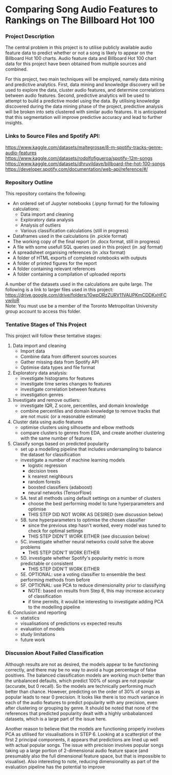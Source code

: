 # Comparing Song Audio Features to Rankings on The Billboard Hot 100

### Project Description

The central problem in this project is to utilise publicly available audio feature data to predict whether or not a song is likely to appear on the Billboard Hot 100 charts. Audio feature data and Billboard Hot 100 chart data for this project have been obtained from multiple sources and combined.

For this project, two main techniques will be employed, namely data mining and predictive analytics. First, data mining and knowledge discovery will be used to explore the data, cluster audio features, and determine correlations between audio features. Second, predictive analytics will be used to attempt to build a predictive model using the data. By utilising knowledge discovered during the data mining phase of the project, predictive analysis will be broken into sets clustered with similar audio features. It is anticipated that this segmentation will improve predictive accuracy and lead to further insights.

### Links to Source Files and Spotify API:
https://www.kaggle.com/datasets/maltegrosse/8-m-spotify-tracks-genre-audio-features  
https://www.kaggle.com/datasets/rodolfofigueroa/spotify-12m-songs  
https://www.kaggle.com/datasets/dhruvildave/billboard-the-hot-100-songs  
https://developer.spotify.com/documentation/web-api/reference/#/  

### Repository Outline

This repository contains the following:
* An ordered set of Jupyter notebooks (.ipynp format) for the following calculations:
  * Data import and cleaning
  * Exploratory data analysis
  * Analysis of outliers
  * Various classification calculations (still in progress)
* Dataframes used in the calculations (in .pickle format)
* The working copy of the final report (in .docx format, still in progress)
* A file with some usefull SQL queries used in this project (in .sql format)
* A spreadsheet organising references (in .xlsx format)
* A folder of HTML exports of completed notebooks with outputs
* A folder of printed figures for the report
* A folder containing relevant references
* A folder containing a compilation of uploaded reports

A number of the datasets used in the calculations are quite large. The following is a link to larger files used in this project:  
https://drive.google.com/drive/folders/10wpORzZURV11VAUPKmCDDKxHFCvwjloR  
Note: You must use be a member of the Toronto Metropolitan University group account to access this folder.

### Tentative Stages of This Project

This project will follow these tentative stages:
1. Data import and cleaning
    * Import data
    * Combine data from different sources sources
    * Gather missing data from Spotify API
    * Optimise data types and file format
2. Exploratory data analysis:
    * investigate histograms for features
    * investigate time series changes to features
    * investigate correlation between features
    * investigation genres
3. Investigate and remove outliers:
    * investigate IQR, Z score, percentiles, and domain knowledge
    * combine percentiles and domain knowledge to remove tracks that are not music (or a reasonable estimate)
4. Cluster data using audio features
    * optimise clusters using silhouette and elbow methods
    * compare clusters to genres from EDA, and create another clustering with the same number of features
5. Classify songs based on predicted popularity
    * set up a modelling pipeline that includes undersampling to balance the dataset for classification
    * investigate a number of machine learning models
      * logistic regression
      * decision trees
      * k nearest neighbours
      * random forests
      * boosted classifiers (adaboost)
      * neural networks (TensorFlow)
    * 5A. test all methods using default settings on a number of clusters
      * choose the best performing model to tune hyperparameters and optimise
      * THIS STEP DID NOT WORK AS DESIRED (see discussion below)
    * 5B. tune hyperparameters to optimise the chosen classifier
      * since the previous step hasn't worked, every model was tuned to check for optimal settings
      * THIS STEP DIDN'T WORK EITHER (see discussion below)
    * 5C. investigate whether neural networks could solve the above problems
      * THIS STEP DIDN'T WORK EITHER
    * 5D. investigate whether Spotify's popularity metric is more predictable or consistent
      * THIS STEP DIDN'T WORK EITHER
    * 5E. OPTIONAL: use a voting classifier to ensemble the best performing methods from before
    * 5F. OPTIONAL: use PCA to reduce dimensionality prior to classifying
      * NOTE: based on results from Step 6, this may increase accuracy of classification
      * if time permits, it would be interesting to investigate adding PCA to the modelling pipeline
6. Conclusion and reporting
    * statistics
    * visualisations of predictions vs expected results
    * evaluation of models
    * study limitations
    * future work
  
### Discussion About Failed Classification
Although results are not as desired, the models appear to be functioning correctly, and there may be no way to avoid a huge percentage of false positives. The balanced classification models are working much better than the unbalanced defaults, which predict 100% of songs are not popular (accurate, but 0 recall). So the models are technically performing much better than chance. However, predicting on the order of 30% of songs as popular leads to near 0 precision. It looks like there is too much variance in each of the audio features to predict popularity with any precision, even after clustering or grouping by genre. It should be noted that none of the references that predicted popularity dealt with a highly unbabalanced datasets, which is a large part of the issue here.

Another reason to believe that the models are functioning properly involves PCA as utilised for visualisations in STEP 6. Looking at a scatterplot of the first 2 principal components, it appears that predictions are lined up well with actual popular songs. The issue with precision involves popular songs taking up a large portion of 2-dimensional audio feature space (and presumably also the full dimensional feature space, but that is impossible to visualise). Also interesting to note, reducing dimensionality as part of the evaluation pipeline has the potential to improve
